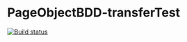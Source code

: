 # PageObjectBDD-transferTest
[![Build status](https://ci.appveyor.com/api/projects/status/vutmrh20he3h1snr?svg=true)](https://ci.appveyor.com/project/JPanf/pageobjectbdd-transfertest)

